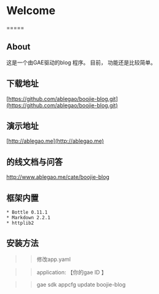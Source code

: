 # Welcome
=====
## About
这是一个由GAE驱动的blog 程序。 
目前， 功能还是比较简单。

## 下载地址

[https://github.com/ablegao/boojie-blog.git](https://github.com/ablegao/boojie-blog.git)

## 演示地址

[http://ablegao.me](http://ablegao.me)

## 的线文档与问答
[http://www.ablegao.me/cate/boojie-blog ](http://www.ablegao.me/cate/boojie-blog.html)

## 框架内置
	* Bottle 0.11.1
	* Markdown 2.2.1
	* httplib2 

## 安装方法

>> 修改app.yaml 

>> application: 【你的gae ID 】

>> gae sdk appcfg update boojie-blog 

